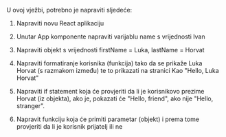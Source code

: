 U ovoj vježbi, potrebno je napraviti sljedeće:

1. Napraviti novu React aplikaciju
2. Unutar App komponente napraviti varijablu name s vrijednosti Ivan
3. Napraviti objekt s vrijednosti firstName = Luka, lastName = Horvat
4. Napraviti formatiranje korisnika (funkcija) tako da se prikaže Luka Horvat (s razmakom između) te to prikazati na stranici Kao "Hello, Luka Horvat"

5. Napraviti if statement koja će provjeriti da li je korisnikovo prezime Horvat (iz objekta), ako je, pokazati će "Hello, friend", ako nije "Hello, stranger".

6. Napravit funkciju koja će primiti parametar (objekt) i prema tome provjeriti da li je korisnik prijatelj ili ne
